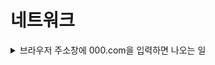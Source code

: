 # 네트워크

<details>
<summary>브라우저 주소창에 000.com을 입력하면 나오는 일</summary>
<div>

어느정도 깊이로 대답할지는 고민하셔야 합니다.

여기서는 가장 일반적인 "대학교"에서 배웠던 수준으로 서술했습니다.(dhcp, arp, dns, tcp, http)

<details>
<summary>DHCP</summary>
<div>

먼저 자신이 사용할 수 있는 ip주소를 얻어야 합니다, 이때 자신의 mac주소는 이미 알고있습니다.(mac주소는 하드웨어에 박혀있습니다)

DHCP는 요청(discover), 제공(offer), 진짜 사용해도 되는지 확인(request), 확인(ack) 단계로 진행됩니다.

DHCP 클라이언트는 브로드캐스트하게 요청 패킷을 뿌립니다.(DHCP는 응용계층 그러니까 맨 위 계층 프로토콜입니다)

하위 프로토콜로는 UDP로 전송하는데, 연결성을 보장할 필요가 없기 때문입니다.

그 이유는 애초에 DHCP 요청 패킷을 받은 머신은 자신이 DHCP 서버가 아니면 drop하기 때문이구요.

자신이 DHCP 서버(보통은 라우터입니다)라면 offer 패킷을 전송합니다.(이렇게 DHCP 서버는 클라이언트의 mac주소와 ip주소를 알게됩니다)

offer 패킷에는 dns의 ip, 서브넷 마스크, 해당 ip의 사용가능 기간(임대하기 때문입니다. DHCP는 애초에 동적 할당!) 등이 적혀있습니다.

이 과정에서 DHCP서버는 보통 라우터이니 first hop 라우터의 ip 주소도 알게 됩니다



</div>
</details>

<details>
<summary>ARP</summary>
<div>

이제 first hop 라우터의 mac 주소를 얻어와야 합니다.

클라이언트는 브로드캐스트하게 arp 요청 패킷을 뿌립니다.

요청 패킷을 받은 머신을 패킷을 한번 깝니다. 그리고 적혀있는 ip 주소가 자신과 다르면 drop하고 같으면 reply합니다.

이렇게 알아온 mac 주소는 first hop router의 주소입니다.

그러니까 이 주소는 hop을 뛰면 바뀝니다.

</div>
</details>

<details>
<summary>DNS</summary>
<div>

주소창에 입력했던 주소에 해당하는 ip 주소를 얻어와야 합니다.

먼저 로컬 DNS에서 ip 주소가 있는지 찾고 없으면 외부 DNS 서버에 질의를 보냅니다.(이건 DHCP에서 얻어왔던 주소입니다.)

DNS는 계층적인 구조로 구성되어 있습니다. 루트에서부터 아래로 요청을 내리면서 ip 주소를 찾습니다.

000.com 이라 하면 . -> com. -> com.000 이런식으로 점점 내려갑니다.

</div>
</details>

<details>
<summary>TCP</summary>
<div>

DNS에서 얻어온 ip 주소에 해당하는 머신과 tcp 통신을 시작합니다.

연결은 먼저 2-way hand shaking을 통해 수립됩니다.

syn-ack/syn-ack 이런 과정을 통해 연결이 수립되고, 이때 MSS와 윈도우 사이즈, isn을 정하게 됩니다.

MSS : 세그먼트 최대 사이즈입니다. 이때 세그먼트란 TCP 페이로드(데이터)의 크기입니다.

window size : tcp 패킷을 2개 보내면 2, 4개씩 보내면 4 이런식입니다. 이는 슬라이딩 윈도우 방식으로 전송되기 때문에 설정합니다.

isn : 처음으로 쓰게될 시퀀스넘버(seq)입니다. 랜덤하게 생성됩니다.

연결이 수립되고 나면 패킷을 보내고 ack를 받는 과정으로 데이터를 전송합니다.

데이터를 전송은 일종의 흐름제어를 통해 진행됩니다.

slow start라는 방식으로 시작하는데 아주 작은 윈도우 사이즈에서 시작해서 지수적으로 빠르게 증가시킵니다.

이러다 타임아웃에 의한 패킷 loss가 감지되면 윈도우 사이즈를 초기화 합니다.

다만 같은 ack 넘버가 3번 수신되게 되면, 타임아웃보다는 긍정적인 신호로 해석하고 fast-retransmit을 하게 됩니다.

연결 종료는 4-way hand shaking을 통해 합니다.

fin-ack-fin-ack 이런식으로 진행됩니다.

</div>
</details>

</div>
</details>

